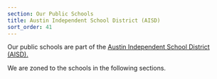 ```yaml
---
section: Our Public Schools
title: Austin Independent School District (AISD)
sort_order: 41
---
```


Our public schools are part of the [Austin Independent School District (AISD).](https://www.austinisd.org/)

We are zoned to the schools in the following sections.

